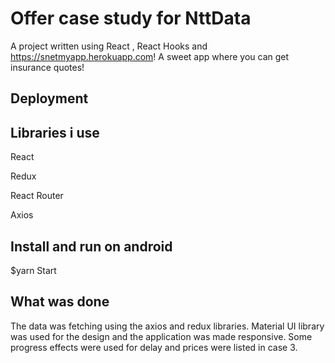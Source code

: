 # **Offer case study for NttData** 
<!-- -->
A project written using React  , React Hooks and https://snetmyapp.herokuapp.com!
A sweet app where you can get insurance quotes!

## Deployment 



## Libraries i use

React

Redux

React Router

Axios
<!-- -->

## Install and run on android

$yarn Start
<!-- -->


##  What was done

The data was fetching using the axios and redux libraries.
Material UI library was used for the design and the application was made responsive.
Some progress  effects were used for delay  and prices were listed in case 3.
<!-- -->




